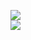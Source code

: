 [![](https://img.shields.io/badge/Made%20With-Github%20Spray-lightgrey.svg?style=for-the-badge&logo=github)](https://github.com/Annihil/github-spray#3727)  
[![](https://i.imgur.com/2DrTn0Z.gif)](https://github.com/Annihil/github-spray)